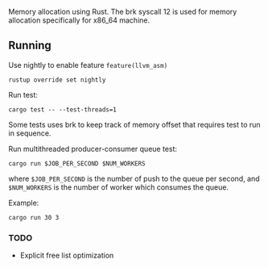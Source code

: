 Memory allocation using Rust. The brk syscall 12 is used for memory allocation specifically for x86_64 machine.

## Running
Use nightly to enable feature `feature(llvm_asm)`
```
rustup override set nightly
```

Run test:
```
cargo test -- --test-threads=1
```
Some tests uses brk to keep track of memory offset that requires test to run in sequence.

Run multithreaded producer-consumer queue test:
```
cargo run $JOB_PER_SECOND $NUM_WORKERS
```
where `$JOB_PER_SECOND` is the number of push to the queue per second, and `$NUM_WORKERS` is the number of worker which consumes the queue.

Example:
```
cargo run 30 3
```

### TODO
- Explicit free list optimization